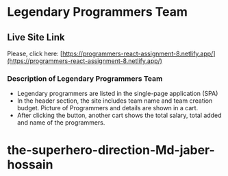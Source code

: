 # Legendary Programmers Team

## Live Site Link

Please, click here: [https://programmers-react-assignment-8.netlify.app/](https://programmers-react-assignment-8.netlify.app/)

### Description of Legendary Programmers Team

* Legendary programmers are listed in the single-page application (SPA)
* In the header section, the site includes team name and team creation budget. Picture of Programmers and details are shown in a cart.
* After clicking the button, another cart shows the total salary, total added and name of the programmers.



# the-superhero-direction-Md-jaber-hossain

